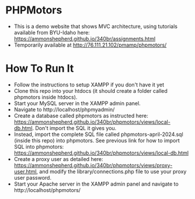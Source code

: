 # PHPMotors
- This is a demo website that shows MVC architecture, using tutorials available from BYU-Idaho here: https://ammonshepherd.github.io/340br/assignments.html
- Temporarily available at http://76.111.21.102/pmamp/phpmotors/

# How To Run It
- Follow the instructions to setup XAMPP if you don't have it yet
- Clone this repo into your htdocs (it should create a folder called phpmotors inside htdocs).
- Start your MySQL server in the XAMPP admin panel.
- Navigate to http://localhost/phpmyadmin/
- Create a database called phpmotors as instructed here: https://ammonshepherd.github.io/340br/phpmotors/views/local-db.html. Don't import the SQL it gives you.
- Instead, import the complete SQL file called phpmotors-april-2024.sql (inside this repo) into phpmotors. See previous link for how to import SQL into phpmotors: https://ammonshepherd.github.io/340br/phpmotors/views/local-db.html
- Create a proxy user as detailed here: https://ammonshepherd.github.io/340br/phpmotors/views/proxy-user.html, and modify the library/connections.php file to use your proxy user password.
- Start your Apache server in the XAMPP admin panel and navigate to http://localhost/phpmotors/
